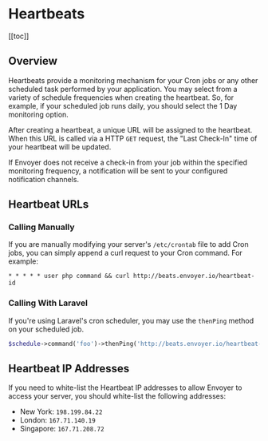# Heartbeats

[[toc]]

## Overview

Heartbeats provide a monitoring mechanism for your Cron jobs or any other scheduled task performed by your application. You may select from a variety of schedule frequencies when creating the heartbeat. So, for example, if your scheduled job runs daily, you should select the 1 Day monitoring option.

After creating a heartbeat, a unique URL will be assigned to the heartbeat. When this URL is called via a HTTP `GET` request, the "Last Check-In" time of your heartbeat will be updated.

If Envoyer does not receive a check-in from your job within the specified monitoring frequency, a notification will be sent to your configured notification channels.

## Heartbeat URLs

### Calling Manually

If you are manually modifying your server's `/etc/crontab` file to add Cron jobs, you can simply append a curl request to your Cron command. For example:

```
* * * * * user php command && curl http://beats.envoyer.io/heartbeat-id
```

### Calling With Laravel

If you're using Laravel's cron scheduler, you may use the `thenPing` method on your scheduled job.

```php
$schedule->command('foo')->thenPing('http://beats.envoyer.io/heartbeat-id');
```

## Heartbeat IP Addresses

If you need to white-list the Heartbeat IP addresses to allow Envoyer to access your server, you should white-list the following addresses:

- New York: `198.199.84.22`
- London: `167.71.140.19`
- Singapore: `167.71.208.72`

